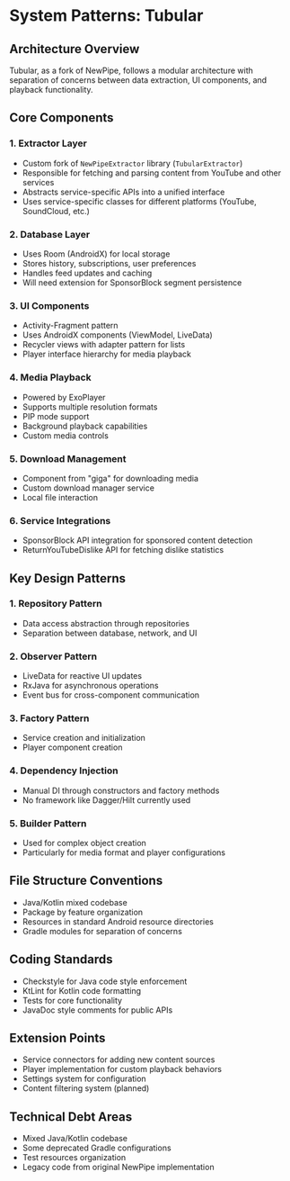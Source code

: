 # System Patterns: Tubular

## Architecture Overview
Tubular, as a fork of NewPipe, follows a modular architecture with separation of concerns between data extraction, UI components, and playback functionality.

## Core Components

### 1. Extractor Layer
- Custom fork of `NewPipeExtractor` library (`TubularExtractor`)
- Responsible for fetching and parsing content from YouTube and other services
- Abstracts service-specific APIs into a unified interface
- Uses service-specific classes for different platforms (YouTube, SoundCloud, etc.)

### 2. Database Layer
- Uses Room (AndroidX) for local storage
- Stores history, subscriptions, user preferences
- Handles feed updates and caching
- Will need extension for SponsorBlock segment persistence

### 3. UI Components
- Activity-Fragment pattern
- Uses AndroidX components (ViewModel, LiveData)
- Recycler views with adapter pattern for lists
- Player interface hierarchy for media playback

### 4. Media Playback
- Powered by ExoPlayer
- Supports multiple resolution formats
- PIP mode support
- Background playback capabilities
- Custom media controls

### 5. Download Management
- Component from "giga" for downloading media
- Custom download manager service
- Local file interaction

### 6. Service Integrations
- SponsorBlock API integration for sponsored content detection
- ReturnYouTubeDislike API for fetching dislike statistics

## Key Design Patterns

### 1. Repository Pattern
- Data access abstraction through repositories
- Separation between database, network, and UI

### 2. Observer Pattern
- LiveData for reactive UI updates
- RxJava for asynchronous operations
- Event bus for cross-component communication

### 3. Factory Pattern
- Service creation and initialization
- Player component creation

### 4. Dependency Injection
- Manual DI through constructors and factory methods
- No framework like Dagger/Hilt currently used

### 5. Builder Pattern
- Used for complex object creation
- Particularly for media format and player configurations

## File Structure Conventions
- Java/Kotlin mixed codebase
- Package by feature organization
- Resources in standard Android resource directories
- Gradle modules for separation of concerns

## Coding Standards
- Checkstyle for Java code style enforcement
- KtLint for Kotlin code formatting
- Tests for core functionality
- JavaDoc style comments for public APIs

## Extension Points
- Service connectors for adding new content sources
- Player implementation for custom playback behaviors
- Settings system for configuration
- Content filtering system (planned)

## Technical Debt Areas
- Mixed Java/Kotlin codebase
- Some deprecated Gradle configurations
- Test resources organization
- Legacy code from original NewPipe implementation 